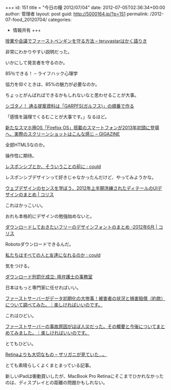 +++
id: 151
title = "今日の糧 2012/07/04"
date: 2012-07-05T02:36:34+00:00
author: 管理者
layout: post
guid: http://5000164.jp/?p=151
permalink: /2012-07-food_20120704/
categories:
  - 情報共有
+++
<section> 

<div>
  <a href="http://d.hatena.ne.jp/teruyastar/20120629/1340898160">授業や会議でファーストペンギンを守る方法 &#8211; teruyastarはかく語りき</a>
</div>

非常にわかりやすい説明だった。
  
いかにして発言者を守るのか。</section> <section> 

<div>
  85％できる！ – ライフハック心理学
</div>

協力を仰ぐときは、85%の魅力が必要なのか。
  
ちょっとがんばればできるかもしれないなと思わせることが大事。</section> <section> 

<div>
  <a href="http://cyblog.jp/modules/weblogs/9955">シゴタノ！ 通る提案資料は「GARPFS(ガルフス)」の順番で作る</a>
</div>

「感情を論理でくるむことが大事です。」なるほど。</section> <section> 

<div>
  <a href="http://gigazine.net/news/20120704-firefox-os/">新たなスマホ用OS「Firefox OS」搭載のスマートフォンが2013年初頭に登場へ、実際のスクリーンショットはこんな感じ &#8211; GIGAZINE</a>
</div>

全部HTML5なのか。
  
操作性に期待。</section> <section> 

<div>
  <a href="http://www.yasuhisa.com/could/article/before-being-responsive/">レスポンシブとか、そういうことの前に : could</a>
</div>

レスポンシブデザインって好きじゃなかったんだけど、やってみようかな。</section> <section> 

<div>
  <a href="http://coliss.com/articles/build-websites/operation/design/showcase-ui-design-first-half-of-2012-by-dribble.html">ウェブデザインのセンスを学ぼう、2012年上半期洗練されたディテールのUIデザインのまとめ | コリス</a>
</div>

これはかっこいい。
  
おれも本格的にデザインの勉強始めないと。</section> <section> 

<div>
  <a href="http://coliss.com/articles/freebies/freebies-font-2012-jun.html">ダウンロードしておきたいフリーのデザインフォントのまとめ -2012年6月 | コリス</a>
</div>

Robotoダウンロードできるんだ。</section> <section> 

<div>
  <a href="http://www.yasuhisa.com/could/article/social-social-social/">私たちはすべての人と友達になれるのか : could</a>
</div>

気をつける。</section> <section> 

<div>
  <a href="http://danblog.cocolog-nifty.com/index/2012/06/post-2a23.html">ダウンロード刑罰化成立: 壇弁護士の事務室</a>
</div>

日本はもっと専門家に任せればいい。</section> <section> 

<div>
  <a href="http://www.susi-paku.com/pakupost-132.html">ファーストサーバーがデータ初期化の大惨事！被害者の状況と損害賠償（約款）について調べてみた。｜楽しければいいのです。</a>
</div>

これはひどい。</section> <section> 

<div>
  <a href="http://www.susi-paku.com/pakupost-133.html">ファーストサーバーの事故原因がほぼ人災だった。その概要と今後についてまとめてみました。｜楽しければいいのです。</a>
</div>

とてもひどい。</section> <section> 

<div>
  <a href="http://d.hatena.ne.jp/zariganitosh/20120621/macbook_pro_retina">Retinaよりも大切なもの &#8211; ザリガニが見ていた&#8230;。</a>
</div>

とても素晴らしくよくまとまっている記事。
  
新しいiPadは衝動買いしたが、MacBook Pro Retinaにそこまでひかれなかったのは、ディスプレイとの距離の問題かもしれない。</section>